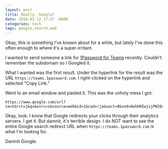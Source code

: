 ```yaml
---
layout: post
title: Really, Google?
date: 2016-01-12 17:27 -0800
categories: tech
tags: google,search,web
---
```

Okay, this is something I've known about for a while, but lately I've done this often enough to where it's a super-irritant. 

I wanted to send someone a link for [1Password for Teams](https://teams.1password.com) recently. Couldn't remember the subdomain so I Googled it. 

What I wanted was the first result. Under the hyperlink for the result was the URL `https://teams.1password.com`. I right-clicked on the hyperlink and selected "Copy Link."

Went to an email window and pasted it. This was the unholy mess I got:

```
https://www.google.com/url?sa=t&rct=j&q=&esrc=s&source=web&cd=1&cad=rja&uact=8&ved=0ahUKEwjsjPW20aXKAhUDLmMKHdfODuAQFggdMAA&url=https%3A%2F%2Fteams.1password.com%2F&usg=AFQjCNE4sORg0eacmWu8aS4PDEO2vnMOFw
```

Okay, look. I know that Google redirects your clicks through their analytics servers. I get it. But damnit, it's terrible design. I do NOT want to see the entire Google search redirect URL when `https://teams.1password.com` is what I'm looking for. 

Damnit Google.
